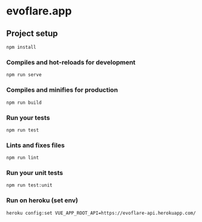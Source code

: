 # evoflare.app

## Project setup
```
npm install
```

### Compiles and hot-reloads for development
```
npm run serve
```

### Compiles and minifies for production
```
npm run build
```

### Run your tests
```
npm run test
```

### Lints and fixes files
```
npm run lint
```

### Run your unit tests
```
npm run test:unit
```

### Run on heroku (set env)
```
heroku config:set VUE_APP_ROOT_API=https://evoflare-api.herokuapp.com/
```
